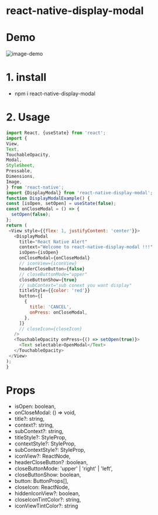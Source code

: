 # react-native-display-modal
# Demo

![image-demo](http://https://images.unsplash.com/photo-1593642532973-d31b6557fa68?ixid=MnwxMjA3fDF8MHxlZGl0b3JpYWwtZmVlZHwxMXx8fGVufDB8fHx8&ixlib=rb-1.2.1&auto=format&fit=crop&w=800&q=60)


# 1. install
 - npm i react-native-display-modal
# 2. Usage
   ```js
  import React, {useState} from 'react';
  import {
  View,
  Text,
  TouchableOpacity,
  Modal,
  StyleSheet,
  Pressable,
  Dimensions,
  Image,
} from 'react-native';
  import {DisplayModal} from 'react-native-display-modal';
  function DisplayModalExample() {
   const [isOpen, setOpen] = useState(false);
   const onCloseModal = () => {
     setOpen(false);
   };
  return (
    <View style={{flex: 1, justifyContent: 'center'}}>
      <DisplayModal
        title="React Native Alert"
        context="Welcome to react-native-display-modal !!!"
        isOpen={isOpen}
        onCloseModal={onCloseModal}
        // iconView={iconView}
        headerCloseButton={false}
        // closeButtonMode="upper"
        closeButtonShow={true}
        // subContext="sub conext you want display"
        titleStyle={{color: 'red'}}
        button={[
          {
            title: 'CANCEL',
            onPress: onCloseModal,
          },
        ]}
        // closeIcon={closeIcon}
      />
      <TouchableOpacity onPress={() => setOpen(true)}>
        <Text selectable>OpenModal</Text>
      </TouchableOpacity>
    </View>
   );
}
```

# Props
  - isOpen: boolean,
  - onCloseModal: () => void,
  - title?: string,
  - context?: string,
  - subContext?: string,
  - titleStyle?: StyleProp<TextStyle>,
  - contextStyle?: StyleProp<TextStyle>,
  - subContextStyle?: StyleProp<TextStyle>,
  - iconView?: ReactNode,
  - headerCloseButton? :boolean,
  - closeButtonMode: 'upper' |  'right' | 'left',
  - closeButtonShow: boolean,
  - button: ButtonProps[],
  - closeIcon: ReactNode,
  - hiddenIconView?: boolean,
  - closeIconTintColor?: string,
  - iconViewTintColor?: string


